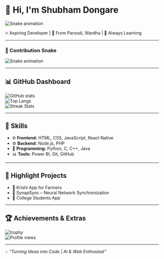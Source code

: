 # 👋 Hi, I'm Shubham Dongare  
![Snake animation](https://raw.githubusercontent.com/svpcet-code/svpcet-code/output/snake.svg)


🔥 Aspiring Developer | 🌱 From Parsodi, Wardha | 🚀 Always Learning  

---

### 🐍 Contribution Snake
![Snake animation](https://raw.githubusercontent.com/svpcet-code/svpcet-code/output/snake.svg)

---

## 📊 GitHub Dashboard
![GitHub stats](https://github-readme-stats.vercel.app/api?username=svpcet-code&show_icons=true&theme=radical)  
![Top Langs](https://github-readme-stats.vercel.app/api/top-langs/?username=svpcet-code&layout=compact&theme=tokyonight)  
![Streak Stats](https://github-readme-streak-stats.herokuapp.com/?user=svpcet-code&theme=dark)  

---

## 🚀 Skills
- 🌐 **Frontend:** HTML, CSS, JavaScript, React Native  
- ⚙️ **Backend:** Node.js, PHP  
- 🐍 **Programming:** Python, C, C++, Java  
- 📊 **Tools:** Power BI, Git, GitHub  

---

## 🌟 Highlight Projects
- 🌱 Krishi App for Farmers  
- 🧠 SynapSync – Neural Network Synchronization  
- 📱 College Students App  

---

## 🏆 Achievements & Extras
![trophy](https://github-profile-trophy.vercel.app/?username=svpcet-code&theme=onedark)  
![Profile views](https://komarev.com/ghpvc/?username=svpcet-code&label=Profile%20views&color=0e75b6&style=flat)

---

💡 *"Turning Ideas into Code | AI & Web Enthusiast"*
